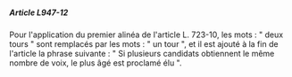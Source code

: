 ##### Article L947-12

Pour l'application du premier alinéa de l'article L. 723-10, les mots : " deux tours " sont remplacés par les mots : " un tour ", et il est ajouté à la fin de l'article la phrase suivante : " Si plusieurs candidats obtiennent le même nombre de voix, le plus âgé est proclamé élu ".

